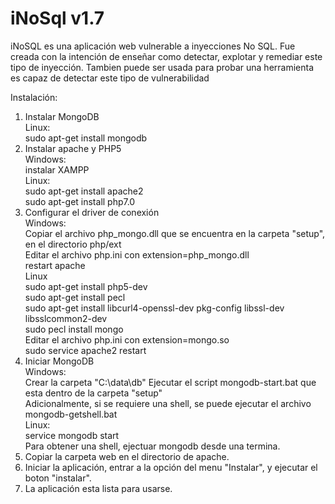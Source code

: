 # iNoSql v1.7

iNoSQL es una aplicación web vulnerable a inyecciones No SQL. Fue creada con la intención de enseñar como detectar, explotar y remediar este tipo de inyección. Tambien puede ser usada para probar una herramienta es capaz de detectar este tipo de vulnerabilidad<br/> 

Instalación: <br/>

1. Instalar MongoDB<br/>
	Linux:<br/>
		sudo apt-get install mongodb<br/>
2. Instalar apache y PHP5<br/>
    Windows:<br/>
        instalar XAMPP<br/>
    Linux:<br >
        sudo apt-get install apache2<br/>
        sudo apt-get install php7.0<br/>
3. Configurar el driver de conexión<br/>
    Windows:<br/>
        Copiar el archivo php_mongo.dll que se encuentra en la carpeta "setup", en el directorio php/ext<br/>
        Editar el archivo php.ini con extension=php_mongo.dll<br/>
        restart apache<br/>
    Linux<br/>
        sudo apt-get install php5-dev<br >
        sudo apt-get install pecl<br/>
        sudo apt-get install libcurl4-openssl-dev pkg-config libssl-dev libsslcommon2-dev<br />
        sudo pecl install mongo<br/>
        Editar el archivo php.ini con extension=mongo.so<br/>
        sudo service apache2 restart<br/>
4. Iniciar MongoDB<br/>
    Windows:<br/>
		Crear la carpeta "C:\data\db"
        Ejecutar el script mongodb-start.bat que esta dentro de la carpeta "setup"<br/>
        Adicionalmente, si se requiere una shell, se puede ejecutar el archivo mongodb-getshell.bat<br/>
    Linux:<br/>
        service mongodb start<br/>
        Para obtener una shell, ejectuar mongodb desde una termina.
5. Copiar la carpeta web en el directorio de apache.<br/>
6. Iniciar la aplicación, entrar a la opción del menu "Instalar", y ejecutar el boton "instalar".<br/>
7. La aplicación esta lista para usarse.